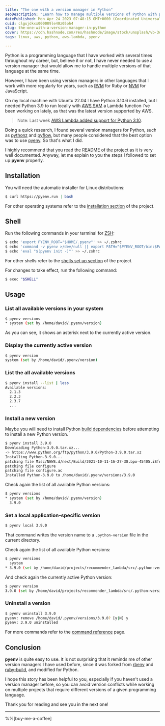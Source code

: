 ```yaml
---
title: "The one with a version manager in Python"
seoDescription: "Learn how to manage multiple versions of Python with pyenv."
datePublished: Mon Apr 24 2023 07:48:15 GMT+0000 (Coordinated Universal Time)
cuid: clgujdkxx000009le40z05oh4
slug: the-one-with-a-version-manager-in-python
cover: https://cdn.hashnode.com/res/hashnode/image/stock/unsplash/vb-3qEe3rg8/upload/ac768c8b690a167f782c218300ffb697.jpeg
tags: linux, aws, python, aws-lambda, pyenv

---
```


Python is a programming language that I have worked with several times throughout my career, but, believe it or not, I have never needed to use a version manager that would allow me to handle multiple versions of that language at the same time.

However, I have been using version managers in other languages that I work with more regularly for years, such as [RVM](https://rvm.io/) for Ruby or [NVM](https://github.com/nvm-sh/nvm) for JavaScript.

On my local machine with Ubuntu 22.04 I have Python 3.10.6 installed, but I needed Python 3.9 to run locally with [AWS SAM](https://docs.aws.amazon.com/serverless-application-model/latest/developerguide/what-is-sam.html) a Lambda function I've been working on lately, as that was the latest version supported by AWS.

> Note: Last week [AWS Lambda added support for Python 3.10](https://aws.amazon.com/about-aws/whats-new/2023/04/aws-lambda-python-3-10/).

Doing a quick research, I found several version managers for Python, such as [pythonz](https://github.com/saghul/pythonz) and [pyflow](https://github.com/David-OConnor/pyflow), but many people considered that the best option was to use [pyenv](https://github.com/pyenv/pyenv). So that's what I did.

I highly recommend that you read the [README of the project](https://github.com/pyenv/pyenv) as it is very well documented. Anyway, let me explain to you the steps I followed to set up **pyenv** properly.

## Installation

You will need the automatic installer for Linux distributions:

```bash
$ curl https://pyenv.run | bash
```

For other operating systems refer to the [installation section](https://github.com/pyenv/pyenv#installation) of the project.

## Shell

Run the following commands in your terminal for [ZSH](https://github.com/zsh-users/zsh):

```bash
$ echo 'export PYENV_ROOT="$HOME/.pyenv"' >> ~/.zshrc
$ echo 'command -v pyenv >/dev/null || export PATH="$PYENV_ROOT/bin:$PATH"' >> ~/.zshrc
$ echo 'eval "$(pyenv init -)"' >> ~/.zshrc
```

For other shells refer to the [shells set up section](https://github.com/pyenv/pyenv#set-up-your-shell-environment-for-pyenv) of the project.

For changes to take effect, run the following command:

```bash
$ exec "$SHELL"
```

## Usage

### List all available versions in your system

```bash
$ pyenv versions
* system (set by /home/david/.pyenv/version)
```

As you can see, it shows an asterisk next to the currently active version.

### Display the currently active version

```bash
$ pyenv version
system (set by /home/david/.pyenv/version)
```

### List the all available versions

```bash
$ pyenv install --list | less
Available versions:
  2.1.3
  2.2.3
  2.3.7
  ...
```

### Install a new version

Maybe you will need to install Python [build dependencies](https://github.com/pyenv/pyenv/wiki#suggested-build-environment) before attempting to install a new Python version.

```bash
$ pyenv install 3.9.0
Downloading Python-3.9.0.tar.xz...
-> https://www.python.org/ftp/python/3.9.0/Python-3.9.0.tar.xz
Installing Python-3.9.0...
patching file Misc/NEWS.d/next/Build/2021-10-11-16-27-38.bpo-45405.iSfdW5.rst
patching file configure
patching file configure.ac
Installed Python-3.9.0 to /home/david/.pyenv/versions/3.9.0
```

Check again the list of all available Python versions:

```bash
$ pyenv versions
* system (set by /home/david/.pyenv/version)
  3.9.0
```

### Set a local application-specific version

```bash
$ pyenv local 3.9.0
```

That command writes the version name to a `.python-version` file in the current directory.

Check again the list of all available Python versions:

```bash
$ pyenv versions
  system
* 3.9.0 (set by /home/david/projects/recommender_lambda/src/.python-version)
```

And check again the currently active Python version:

```bash
$ pyenv version
3.9.0 (set by /home/david/projects/recommender_lambda/src/.python-version)
```

### Uninstall a version

```bash
$ pyenv uninstall 3.9.0
pyenv: remove /home/david/.pyenv/versions/3.9.0? [y|N] y
pyenv: 3.9.0 uninstalled
```

For more commands refer to the [command reference](https://github.com/pyenv/pyenv/blob/master/COMMANDS.md) page.

## Conclusion

**pyenv** is quite easy to use. It is not surprising that it reminds me of other version managers I have used before, since it was forked from [rbenv](https://github.com/rbenv/rbenv) and [ruby-build](https://github.com/rbenv/ruby-build), and modified for Python.

I hope this story has been helpful to you, especially if you haven't used a version manager before, so you can avoid version conflicts while working on multiple projects that require different versions of a given programming language.

Thank you for reading and see you in the next one!

---

%%[buy-me-a-coffee]